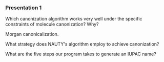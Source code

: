 ### Presentation 1
Which canonization algorithm works very well under the specific constraints of molecule canonization? Why?

Morgan canonicalization.

What strategy does NAUTY's algorithm employ to achieve canonization?


What are the five steps our program takes to generate an IUPAC name?